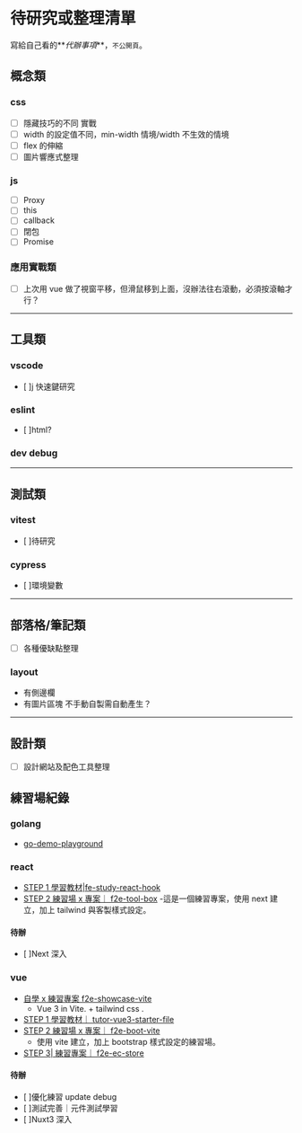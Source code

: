 # 待研究或整理清單

寫給自己看的**_代辦事項_**，`不公開頁`。

## 概念類

### css

- [ ] 隱藏技巧的不同 實戰
- [ ] width 的設定值不同，min-width 情境/width 不生效的情境
- [ ] flex 的伸縮
- [ ] 圖片響應式整理

### js

- [ ] Proxy
- [ ] this
- [ ] callback
- [ ] 閉包
- [ ] Promise

### 應用實戰類

- [ ] 上次用 vue 做了視窗平移，但滑鼠移到上面，沒辦法往右滾動，必須按滾軸才行？

---

## 工具類

### vscode

- [ ]j 快速鍵研究

### eslint

- [ ]html?

### dev debug

---

## 測試類

### vitest

- [ ]待研究

### cypress

- [ ]環境變數

---

## 部落格/筆記類

- [ ] 各種優缺點整理

### layout

- 有側邊欄
- 有圖片區塊 不手動自製需自動產生？

---

## 設計類

- [ ] 設計網站及配色工具整理

## 練習場紀錄

### golang

- [go-demo-playground](https://github.com/minilabmemo/go-demo-playground)

### react

- [STEP 1 學習教材|fe-study-react-hook ](https://github.com/minilabmemo/fe-study-react-hook)
- [STEP 2 練習場 x 專案｜ f2e-tool-box](https://github.com/minilabmemo/f2e-tool-box) -這是一個練習專案，使用 next 建立，加上 tailwind 與客製樣式設定。

#### 待辦

- [ ]Next 深入

### vue

- [自學 x 練習專案 f2e-showcase-vite](https://github.com/minilabmemo/f2e-showcase-vite)
  - Vue 3 in Vite. + tailwind css .
- [STEP 1 學習教材｜ tutor-vue3-starter-file](https://github.com/minilabmemo/tutor-vue3-starter-file)
- [STEP 2 練習場 x 專案｜ f2e-boot-vite ](https://github.com/minilabmemo/tutor-vue3-starter-file)
  - 使用 vite 建立，加上 bootstrap 樣式設定的練習場。
- [STEP 3| 練習專案｜ f2e-ec-store](https://github.com/minilabmemo/f2e-ec-store)

#### 待辦

- [ ]優化練習 update debug
- [ ]測試完善｜元件測試學習
- [ ]Nuxt3 深入
